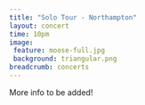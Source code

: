 ```yaml
---
title: "Solo Tour - Northampton"
layout: concert
time: 10pm
image:
 feature: moose-full.jpg
 background: triangular.png
breadcrumb: concerts
---
```

More info to be added!
